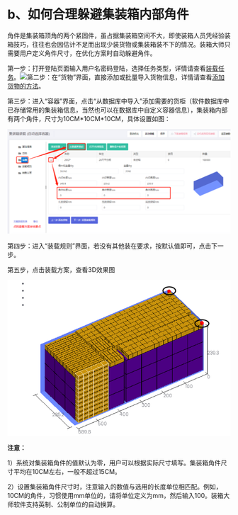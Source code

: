 # b、如何合理躲避集装箱内部角件

角件是集装箱顶角的两个紧固件，虽占据集装箱空间不大，即使装箱人员凭经验装箱技巧，往往也会因估计不足而出现少装货物或集装箱装不下的情况。装箱大师只需要用户定义角件尺寸，在优化方案时自动躲避角件。

第一步：打开登陆页面输入用户名密码登陆，选择任务类型，详情请查看[装载任务](https://legacy.gitbook.com/book/loadmaster/loadmaster-manual/edit#)。![](https://github.com/loadmaster-inc/doc/tree/a57bfc4f602098b83a14d9899ca37e88e18e4334/.gitbook/assets/图片101%20-%20副本.png)第二步：在“货物”界面，直接添加或批量导入货物信息，详情请查看[添加货物的方法](https://doc.zhuangxiang.com/gong-neng-jie-shao/zhuang-zai-fang-an-she-ji-jie-mian/huo-wu/tian-jia-huo-wu-de-fang-fa.html)。

第三步：进入“容器”界面，点击“从数据库中导入”添加需要的货柜（软件数据库中已存储常用的集装箱信息，当然也可以在数据库中自定义容器信息），集装箱内部有两个角件，尺寸为10CM\*10CM\*10CM，具体设置如图：

![](../../.gitbook/assets/60%20%281%29.png)

第四步：进入“装载规则”界面，若没有其他装在要求，按默认值即可，点击下一步。

第五步，点击装载方案，查看3D效果图

![](../../.gitbook/assets/82.png)

**注意：**

1）系统对集装箱角件的值默认为零，用户可以根据实际尺寸填写。集装箱角件尺寸平均在10CM左右，一般不超过15CM。

2）设置集装箱角件尺寸时，注意输入的数值与选用的长度单位相匹配。例如，10CM的角件，习惯使用mm单位的，请将单位定义为mm，然后输入100。装箱大师软件支持英制、公制单位的自动换算。

